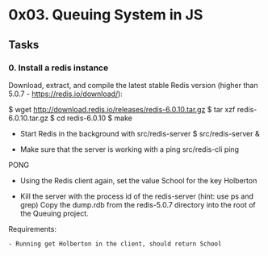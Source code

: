 # 0x03. Queuing System in JS

## Tasks
### 0. Install a redis instance 
Download, extract, and compile the latest stable Redis version (higher than 5.0.7 - https://redis.io/download/):

$ wget http://download.redis.io/releases/redis-6.0.10.tar.gz
$ tar xzf redis-6.0.10.tar.gz
$ cd redis-6.0.10
$ make

  - Start Redis in the background with src/redis-server
$ src/redis-server &


  - Make sure that the server is working with a ping src/redis-cli ping

PONG

  - Using the Redis client again, set the value School for the key Holberton

  - Kill the server with the process id of the redis-server (hint: use ps and grep)
Copy the dump.rdb from the redis-5.0.7 directory into the root of the Queuing project.

Requirements:

    - Running get Holberton in the client, should return School

